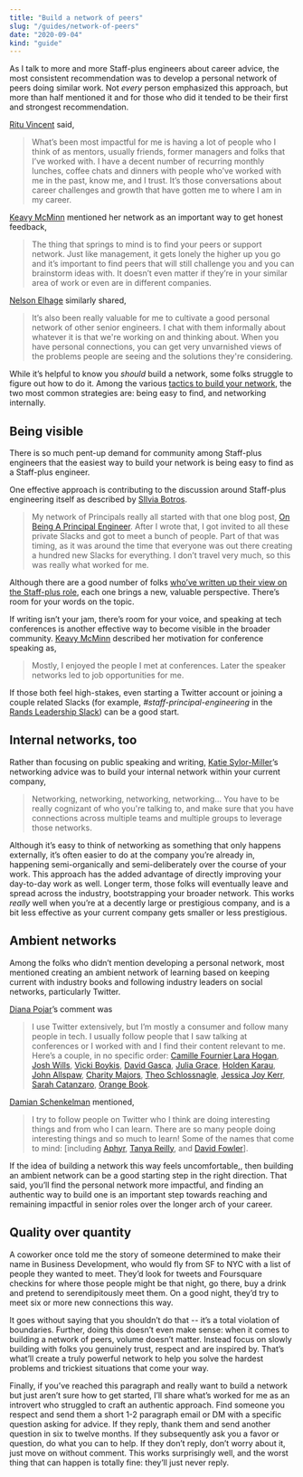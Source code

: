```yaml
---
title: "Build a network of peers"
slug: "/guides/network-of-peers"
date: "2020-09-04"
kind: "guide"
---
```


As I talk to more and more Staff-plus engineers about career advice, the most consistent recommendation was to develop a personal network of peers doing similar work. Not _every_ person emphasized this approach, but more than half mentioned it and for those who did it tended to be their first and strongest recommendation.

[Ritu Vincent](https://staffeng.com/stories/ritu-vincent) said,

> What’s been most impactful for me is having a lot of people who I think of as mentors, usually friends, former managers and folks that I’ve worked with. I have a decent number of recurring monthly lunches, coffee chats and dinners with people who’ve worked with me in the past, know me, and I trust. It’s those conversations about career challenges and growth that have gotten me to where I am in my career.

[Keavy McMinn](https://staffeng.com/stories/keavy-mcminn) mentioned her network as an important way to get honest feedback,

> The thing that springs to mind is to find your peers or support network. Just like management, it gets lonely the higher up you go and it’s important to find peers that will still challenge you and you can brainstorm ideas with. It doesn’t even matter if they’re in your similar area of work or even are in different companies.

[Nelson Elhage](https://staffeng.com/stories/nelson-elhage) similarly shared,

> It’s also been really valuable for me to cultivate a good personal network of other senior engineers. I chat with them informally about whatever it is that we're working on and thinking about. When you have personal connections, you can get very unvarnished views of the problems people are seeing and the solutions they're considering.

While it’s helpful to know you _should_ build a network, some folks struggle to figure out how to do it. Among the various [tactics to build your network](https://lethain.com/meeting-people/), the two most common strategies are: being easy to find, and networking internally.


## Being visible

There is so much pent-up demand for community among Staff-plus engineers that the easiest way to build your network is being easy to find as a Staff-plus engineer.

One effective approach is contributing to the discussion around Staff-plus engineering itself as described by [SIlvia Botros](https://staffeng.com/stories/silvia-botros).

> My network of Principals really all started with that one blog post, [On Being A Principal Engineer](https://blog.dbsmasher.com/2019/01/28/on-being-a-principal-engineer.html). After I wrote that, I got invited to all these private Slacks and got to meet a bunch of people. Part of that was timing, as it was around the time that everyone was out there creating a hundred new Slacks for everything. I don’t travel very much, so this was really what worked for me.

Although there are a good number of folks [who’ve written up their view on the Staff-plus role](https://staffeng.com/guides/learning-materials), each one brings a new, valuable perspective. There’s room for your words on the topic.

If writing isn’t your jam, there’s room for your voice, and speaking at tech conferences is another effective way to become visible in the broader community. [Keavy McMinn](https://staffeng.com/stories/keavy-mcminn) described her motivation for conference speaking as,

> Mostly, I enjoyed the people I met at conferences. Later the speaker networks led to job opportunities for me.

If those both feel high-stakes, even starting a Twitter account or joining a couple related Slacks (for example, _#staff-principal-engineering_ in the [Rands Leadership Slack](https://randsinrepose.com/welcome-to-rands-leadership-slack/)) can be a good start.


## Internal networks, too

Rather than focusing on public speaking and writing, [Katie Sylor-Miller](https://staffeng.com/stories/katie-sylor-miller)’s networking advice was to build your internal network within your current company,

> Networking, networking, networking, networking… You have to be really cognizant of who you're talking to, and make sure that you have connections across multiple teams and multiple groups to leverage those networks.

Although it’s easy to think of networking as something that only happens externally, it’s often easier to do at the company you’re already in, happening semi-organically and semi-deliberately over the course of your work. This approach has the added advantage of directly improving your day-to-day work as well. Longer term, those folks will eventually leave and spread across the industry, bootstrapping your broader network. This works _really_ well when you’re at a decently large or prestigious company, and is a bit less effective as your current company gets smaller or less prestigious.


## Ambient networks

Among the folks who didn’t mention developing a personal network, most mentioned creating an ambient network of learning based on keeping current with industry books and following industry leaders on social networks, particularly Twitter.

[Diana Pojar](https://staffeng.com/stories/diana-pojar)’s comment was

> I use Twitter extensively, but I’m mostly a consumer and follow many people in tech. I usually follow people that I saw talking at conferences or I worked with and I find their content relevant to me. Here’s a couple, in no specific order: [Camille Fournier](https://twitter.com/skamille),[Lara Hogan](https://twitter.com/lara_hogan), [Josh Wills](https://twitter.com/josh_wills), [Vicki Boykis](https://twitter.com/vboykis), [David Gasca](https://twitter.com/gasca), [Julia Grace](https://twitter.com/jewelia), [Holden Karau](https://twitter.com/holdenkarau), [John Allspaw](https://twitter.com/allspaw), [Charity Majors](https://twitter.com/mipsytipsy), [Theo Schlossnagle](https://twitter.com/postwait), [Jessica Joy Kerr](https://twitter.com/jessitron), [Sarah Catanzaro](https://twitter.com/sarahcat21), [Orange Book](https://twitter.com/orangebook_).

[Damian Schenkelman](https://staffeng.com/stories/damian-schenkelman) mentioned,

> I try to follow people on Twitter who I think are doing interesting things and from who I can learn. There are so many people doing interesting things and so much to learn! Some of the names that come to mind: [including [Aphyr](https://twitter.com/aphyr), [Tanya Reilly](https://twitter.com/whereistanya), and [David Fowler](https://twitter.com/davidfowl)].

If the idea of building a network this way feels uncomfortable,, then building an ambient network can be a good starting step in the right direction. That said, you’ll find the personal network more impactful, and finding an authentic way to build one is an important step towards reaching and remaining impactful in senior roles over the longer arch of your career.


## Quality over quantity

A coworker once told me the story of someone determined to make their name in Business Development, who would fly from SF to NYC with a list of people they wanted to meet. They’d look for tweets and Foursquare checkins for where those people might be that night, go there, buy a drink and pretend to serendipitously meet them. On a good night, they’d try to meet six or more new connections this way.

It goes without saying that you shouldn’t do that -- it’s a total violation of boundaries. Further, doing this doesn’t even make sense: when it comes to building a network of peers, volume doesn’t matter. Instead focus on slowly building with folks you genuinely trust, respect and are inspired by. That’s what’ll create a truly powerful network to help you solve the hardest problems and trickiest situations that come your way.

Finally, if you’ve reached this paragraph and really want to build a network but just aren’t sure how to get started, I’ll share what’s worked for me as an introvert who struggled to craft an authentic approach. Find someone you respect and send them a short 1-2 paragraph email or DM with a specific question asking for advice. If they reply, thank them and send another question in six to twelve months. If they subsequently ask you a favor or question, do what you can to help. If they don’t reply, don’t worry about it, just move on without comment. This works surprisingly well, and the worst thing that can happen is totally fine: they’ll just never reply.